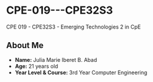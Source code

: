 # CPE-019---CPE32S3
CPE 019 - CPE32S3 - Emerging Technologies 2 in CpE

## About Me
- **Name:** Julia Marie Iberet B. Abad
- **Age:** 21 years old
- **Year Level & Course:** 3rd Year Computer Engineering
